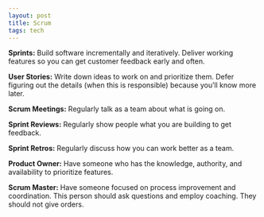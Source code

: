 ```yaml
---
layout: post
title: Scrum 
tags: tech
--- 
```


<b>Sprints:</b> Build software incrementally and iteratively. Deliver working features so you can get customer feedback early and often.

<b>User Stories:</b> Write down ideas to work on and prioritize them. Defer figuring out the details (when this is responsible) because you’ll know more later.

<b>Scrum Meetings:</b> Regularly talk as a team about what is going on.

<b>Sprint Reviews:</b> Regularly show people what you are building to get feedback.

<b>Sprint Retros:</b> Regularly discuss how you can work better as a team.

<b>Product Owner:</b> Have someone who has the knowledge, authority, and availability to prioritize features.

<b>Scrum Master:</b> Have someone focused on process improvement and coordination. This person should ask questions and employ coaching. They should not give orders.